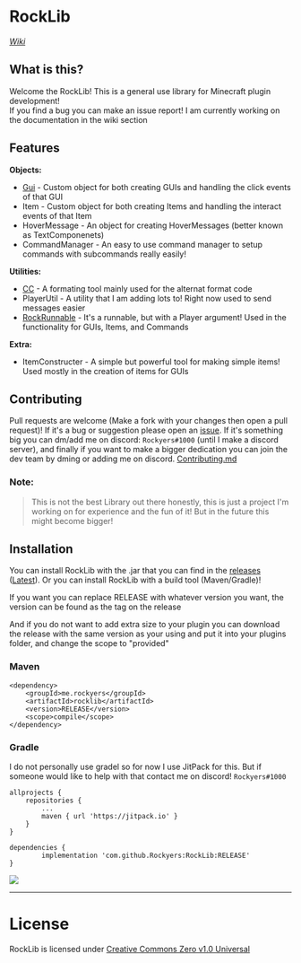 # RockLib
[*Wiki*](https://github.com/Rockyers/RockLib/wiki)

## What is this?
Welcome the RockLib! This is a general use library for Minecraft plugin development!  
If you find a bug you can make an issue report! I am currently working on the documentation in the wiki section  

## Features
**Objects:**  
* [Gui](https://github.com/Rockyers/RockLib/wiki/Basic-GUIs) - Custom object for both creating GUIs and handling the click events of that GUI
* Item - Custom object for both creating Items and handling the interact events of that Item
* HoverMessage - An object for creating HoverMessages (better known as TextComponenets)
* CommandManager - An easy to use command manager to setup commands with subcommands really easily!  

**Utilities:**
* [CC](https://github.com/Rockyers/RockLib/wiki/Extra#cc) - A formating tool mainly used for the alternat format code
* PlayerUtil - A utility that I am adding lots to! Right now used to send messages easier
* [RockRunnable](https://github.com/Rockyers/RockLib/wiki/Extra#the-rockrunnable) - It's a runnable, but with a Player argument! Used in the functionality for GUIs, Items, and Commands

**Extra:**
* ItemConstructer - A simple but powerful tool for making simple items! Used mostly in the creation of items for GUIs

## Contributing
Pull requests are welcome (Make a fork with your changes then open a pull request)! If it's a bug or suggestion please open an [issue](https://github.com/Rockyers/RockLib/issues/new). If it's something big you can dm/add me on discord: `Rockyers#1000` (until I make a discord server), and finally if you want to make a bigger dedication you can join the dev team by dming or adding me on discord.
[Contributing.md](https://github.com/Rockyers/RockLib/blob/master/CONTRIBUTING.md)

### Note:
> This is not the best Library out there honestly,
this is just a project I'm working on for experience and the fun of it!
But in the future this might become bigger!

## Installation
You can install RockLib with the .jar that you can find in the [releases](https://github.com/Rockyers/RockLib/releases) ([Latest](https://github.com/Rockyers/RockLib/releases/latest)).
Or you can install RockLib with a build tool (Maven/Gradle)! 

If you want you can replace RELEASE with whatever version you want, the version can be found as the tag on the release

And if you do not want to add extra size to your plugin you can download the release with the same version as your using and put it into your plugins folder, and change the scope to "provided"
### Maven
```maven
<dependency>
    <groupId>me.rockyers</groupId>
    <artifactId>rocklib</artifactId>
    <version>RELEASE</version>
    <scope>compile</scope>
</dependency>
```

### Gradle

I do not personally use gradel so for now I use JitPack for this. But if someone would like to help with that contact me on discord! `Rockyers#1000`
```gradel
allprojects {
    repositories {
        ...
        maven { url 'https://jitpack.io' }
    }
}

dependencies {
        implementation 'com.github.Rockyers:RockLib:RELEASE'
}
```
[![](https://jitpack.io/v/Rockyers/RockLib.svg)](https://jitpack.io/#Rockyers/RockLib)
***

# License
RockLib is licensed under [Creative Commons Zero v1.0 Universal](https://github.com/Rockyers/RockLib/blob/master/LICENSE.md)
